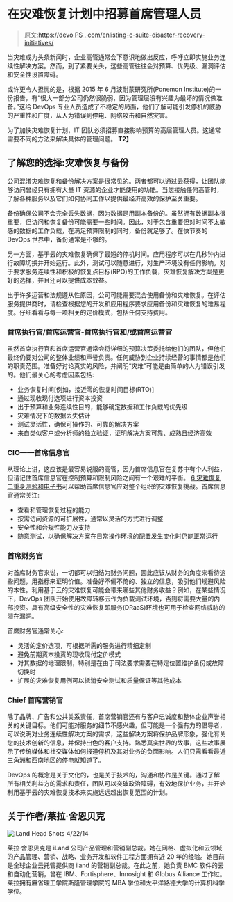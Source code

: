 # 在灾难恢复计划中招募首席管理人员

> 原文:[https://devo PS . com/enlisting-c-suite-disaster-recovery-initiatives/](https://devops.com/enlisting-c-suite-disaster-recovery-initiatives/)

当灾难成为头条新闻时，企业高管通常会下意识地做出反应，呼吁立即实施业务连续性解决方案。然而，到了紧要关头，这些高管往往会对预算、优先级、漏洞评估和安全性设置障碍。

或许更令人担忧的是，根据 2015 年 6 月波耐蒙研究所(Ponemon Institute)的一份报告，有“很大一部分公司仍然很脆弱，因为管理层没有兴趣为最坏的情况做准备。”这给 DevOps 专业人员造成了不稳定的局面，他们了解可能引发停机的威胁的严重性和广度，从人为错误到停电、网络攻击和自然灾害。

为了加快灾难恢复计划，IT 团队必须招募直接影响预算的高层管理人员。这通常需要不同的方法来解决具体的管理问题。 **T2】**

## 了解您的选择:灾难恢复与备份

公司混淆灾难恢复和备份解决方案是很常见的。两者都可以通过云获得，让团队能够访问曾经只有拥有大量 IT 资源的企业才能使用的功能。当您接触任何高管时，了解各种服务以及它们如何协同工作以提供最经济高效的保护至关重要。

备份确保公司不会完全丢失数据，因为数据是用副本备份的。虽然拥有数据副本很重要，但访问和恢复备份可能需要一些时间。因此，对于包含重要但对时间不太敏感的数据的工作负载，在满足预算限制的同时，备份就足够了。在快节奏的 DevOps 世界中，备份通常是不够的。

另一方面，基于云的灾难恢复确保了最短的停机时间。应用程序可以在几秒钟内进行故障切换并开始运行。此外，测试可以随意进行，对生产环境没有任何影响。对于要求服务连续性和积极的恢复点目标(RPO)的工作负载，灾难恢复解决方案是更好的选择，并且还可以提供成本效益。

出于许多运营和法规遵从性原因，公司可能需要混合使用备份和灾难恢复。在评估服务提供商时，请检查根据您的开发和应用程序要求应用备份和灾难恢复的难易程度。仔细看看与每一项相关的定价模式，包括任何支持费用。

### 首席执行官/首席运营官-首席执行官和/或首席运营官

虽然首席执行官和首席运营官通常会将详细的预算决策委托给他们的团队，但他们最终仍要对公司的整体业绩和声誉负责。任何威胁到企业持续经营的事情都是他们的职责范围。准备好讨论真实的风险，并阐明“灾难”可能是由简单的人为错误引发的。他们最关心的考虑因素包括:

*   业务恢复时间[例如，接近零的恢复时间目标(RTO)]
*   通过现收现付选项进行资本投资
*   出于预算和业务连续性目的，能够确定数据和工作负载的优先级
*   灾难情况下的数据丢失估计
*   测试灵活性，确保可操作的、可靠的解决方案
*   来自类似客户或分析师的独立验证，证明解决方案可靠、成熟且经济高效

### CIO——首席信息官

从理论上讲，这应该是最容易说服的高管，因为首席信息官在复苏中有个人利益，但请记住首席信息官在控制预算和限制风险之间有一个艰难的平衡。 [6 灾难恢复二重身测验和电子书](http://www.iland.com/quiz/dr-doppelganger/)可以帮助首席信息官应对整个组织的灾难恢复挑战。首席信息官通常关注:

*   查看和管理恢复过程的能力
*   按需访问资源的可扩展性，通常以灵活的方式进行调整
*   安全性和合规性能力及支持
*   随意测试，以确保解决方案在日常操作环境的配置发生变化时仍能正常运行

### 首席财务官

对首席财务官来说，一切都可以归结为财务问题，因此应该从财务的角度来看待这些问题，用指标来证明价值。准备好不偏不倚的、独立的信息，吸引他们规避风险的本性。利用基于云的灾难恢复可能会带来哪些其他财务收益？例如，在某些情况下，DevOps 团队开始使用故障转移云作为负载测试环境，否则将需要大量的内部投资。具有高级安全性的灾难恢复即服务(DRaaS)环境也可用于检查网络威胁的潜在漏洞。

首席财务官通常关心:

*   灵活的定价选项，可根据所需的服务进行精细定制
*   避免前期资本投资的现收现付定价模式
*   对其数据的地理限制，特别是在由于司法要求需要在特定位置维护备份或故障切换时
*   扩展的灾难恢复用例可以抵消安全测试和质量保证等其他成本

### Chief 首席营销官

除了品牌、广告和公共关系责任，首席营销官还有与客户忠诚度和整体企业声誉相关的关键目标。他们可能对服务的细节不感兴趣，但可能是一个强有力的倡导者，可以说明对业务连续性解决方案的需求，这些解决方案将保护品牌形象，强化有关您的技术创新的信息，并保持出色的客户支持。熟悉真实世界的故事，这些故事展示了传统媒体和社交媒体如何报道停机及其对业务的负面影响。人们只需看看最近三角洲和西南地区的停电就知道了。

DevOps 的概念是关于文化的，也是关于技术的，沟通和协作是关键。通过了解所有相关利益方的需求和责任，团队可以突破政治障碍，有效地保护业务，并开始利用基于云的灾难恢复技术来实施远远超出恢复范围的计划。

## 关于作者/莱拉·舍恩贝克

![iLand Head Shots 4/22/14](../Images/da7c441ad6a4963386fb4a93c04730d0.png)

莱拉·舍恩贝克是 iLand 公司产品管理和营销副总裁。她在网格、虚拟化和云领域的产品管理、营销、战略、业务开发和软件工程方面拥有近 20 年的经验。她目前是全球企业云托管提供商 iland 的营销副总裁。在此之前，她负责 BMC 软件的云和自动化营销，曾在 IBM、Fortisphere、Innosight 和 Globus Alliance 工作过。莱拉拥有麻省理工学院斯隆管理学院的 MBA 学位和太平洋路德大学的计算机科学学位。